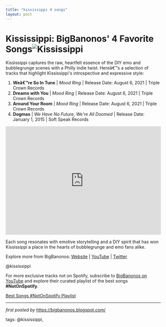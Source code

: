 ```yaml
---
title: "kississippi 4 songs"
layout: post
---
```

<h1>Kississippi: BigBanonos' 4 Favorite Songs<img alt="Kississippi" src="https://f4.bcbits.com/img/0036223392_10.jpg" /></h1><p>Kississippi captures the raw, heartfelt essence of the DIY emo and bubblegrunge scenes with a Philly indie twist. Hereâ€™s a selection of tracks that highlight Kississippi's introspective and expressive style:</p> <ol> <li><strong>Weâ€™re So In Tune</strong> | <em>Mood Ring</em> | Release Date: August 6, 2021 | Triple Crown Records</li> <li><strong>Dreams with You</strong> | <em>Mood Ring</em> | Release Date: August 6, 2021 | Triple Crown Records</li> <li><strong>Around Your Room</strong> | <em>Mood Ring</em> | Release Date: August 6, 2021 | Triple Crown Records</li> <li><strong>Dogmas</strong> | <em>We Have No Future, We're All Doomed</em> | Release Date: January 1, 2015 | Soft Speak Records</li>
</ol> <div> <iframe allow="autoplay; clipboard-write; encrypted-media; fullscreen; picture-in-picture" allowfullscreen="" frameborder="0" height="352" loading="lazy" src="https://open.spotify.com/embed/playlist/6Gcy2EfhOrB6EQkZ7N2s2Q?utm_source=generator" width="100%"></iframe>
</div> <p>Each song resonates with emotive storytelling and a DIY spirit that has won Kississippi a place in the hearts of bubblegrunge and emo fans alike.</p> <div> <p>Explore more from BigBanonos: <a href="https://bigbanonos.blogspot.com/">Website</a> | <a href="https://www.youtube.com/@BigBanonos">YouTube</a> | <a href="https://x.com/bigbanonos">Twitter</a></p>
</div> <!--Tags-->
<p>@kississippi</p>


<!--Subscribe and Playlist Links-->
<div>
    <p>For more exclusive tracks not on Spotify, subscribe to <a href="https://www.youtube.com/@BigBanonos" target="_blank">BigBanonos on YouTube</a> and explore their curated playlist of the best songs <strong>#NotOnSpotify</strong>.</p>
    <p><a href="https://www.youtube.com/playlist?list=PLtuNtuTatqI0kFahUCbtbfenC_ET5O_tr" target="_blank">Best Songs #NotOnSpotify Playlist<br /></a></p></div>

<hr />

<p><em>first posted by</em> <a href="https://bigbanonos.blogspot.com/" rel="noopener" target="_new">https://bigbanonos.blogspot.com/</a></p>

<p>tags: @kississippi,</p>
